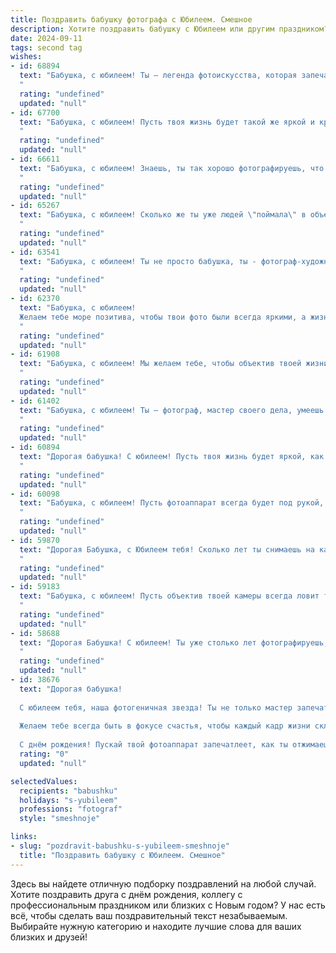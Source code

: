 ```yaml
---
title: Поздравить бабушку фотографа с Юбилеем. Смешное
description: Хотите поздравить бабушку с Юбилеем или другим праздником? Наш ИИ создаст незабываемое поздравление, а вы обязательно выделитесь среди других.  
date: 2024-09-11
tags: second tag
wishes:
- id: 68894
  text: "Бабушка, с юбилеем! Ты – легенда фотоискусства, которая запечатлела столько моментов, что, кажется, вся наша жизнь – это просто твой фотоальбом! 🎉  Пусть юбилей станет поводом для новых ярких снимков, где ты будешь улыбаться, как на лучших своих фото! 📸
  "
  rating: "undefined"
  updated: "null"
- id: 67700
  text: "Бабушка, с юбилеем! Пусть твоя жизнь будет такой же яркой и красочной, как фотографии, что ты снимаешь! И пусть, в отличие от объектива твоей камеры, тебя не заботит возраст, а только количество улыбок на лице!
  "
  rating: "undefined"
  updated: "null"
- id: 66611
  text: "Бабушка, с юбилеем! Знаешь, ты так хорошо фотографируешь, что даже время на твоих снимках замирает!  Жаль, что нам, внукам,  не досталось твоего таланта, иначе мы бы уже миллионы на селфи заработали! 😜  Ещё раз с юбилеем, пусть в жизни всегда будет \"в фокусе\" только радость!
  "
  rating: "undefined"
  updated: "null"
- id: 65267
  text: "Бабушка, с юбилеем! Сколько же ты уже людей \"поймала\" в объектив? Надеюсь, все улыбались, как и мы сейчас, глядя на тебя!  Ты - настоящая фотоохотница, только вместо диких зверей ловишь самые яркие моменты жизни!  Желаем тебе побольше позитивных кадров, а главное, чтобы на каждой фотографии ты сияла не меньше, чем объектив твоей камеры!
  "
  rating: "undefined"
  updated: "null"
- id: 63541
  text: "Бабушка, с юбилеем! Ты не просто бабушка, ты - фотограф-художник! Сколько прекрасных моментов ты запечатлела на пленку, а потом - в наших сердцах!  Пусть годы летят, как фотокадры, а ты остаешься такой же жизнерадостной и яркой, как твой талант!
  "
  rating: "undefined"
  updated: "null"
- id: 62370
  text: "Бабушка, с юбилеем!
  Желаем тебе море позитива, чтобы твои фото были всегда яркими, а жизнь - полна прекрасных моментов, которые ты будешь ловить в объектив! 😉
  "
  rating: "undefined"
  updated: "null"
- id: 61908
  text: "Бабушка, с юбилеем! Мы желаем тебе, чтобы объектив твоей жизни всегда был направлен на счастье и радость, а снимки получались только яркими и позитивными! Пусть в твоей жизни будет много \"кадров\" с любимыми внуками и родственниками, а жизнь будет полна \"свежих идей\" и \"ярких впечатлений\".
  "
  rating: "undefined"
  updated: "null"
- id: 61402
  text: "Бабушка, с юбилеем! Ты – фотограф, мастер своего дела, умеешь поймать самый удачный момент и сделать снимок, который потом будет радовать всех всю жизнь.  Надеюсь, ты сама не забываешь себя фотографировать, чтобы сохранить свою красоту и молодость на долгие годы.  Желаем тебе ещё много ярких кадров в жизни, а главное, чтобы они были все счастливыми!
  "
  rating: "undefined"
  updated: "null"
- id: 60894
  text: "Дорогая бабушка! С юбилеем! Пусть твоя жизнь будет яркой, как твои фотографии, а годы летят так же быстро, как затвор фотоаппарата!
  "
  rating: "undefined"
  updated: "null"
- id: 60098
  text: "Бабушка, с юбилеем! Пусть фотоаппарат всегда будет под рукой, а объектив ловит только самые счастливые моменты.  Желаем, чтобы ты фотографировала не только нас, но и  всю свою прекрасную жизнь, полную ярких красок и позитива!
  "
  rating: "undefined"
  updated: "null"
- id: 59870
  text: "Дорогая Бабушка, с Юбилеем тебя! Сколько лет ты снимаешь на камеру, а все равно ловко умудряешься запечатлеть не только счастливые моменты, но и застать нас врасплох! Ты не просто фотограф, ты - фотоохотник! Желаем тебе еще много лет оставаться такой же энергичной и позитивной, чтобы мы могли продолжать попадать в твои объективы! 😉📸
  "
  rating: "undefined"
  updated: "null"
- id: 59183
  text: "Бабушка, с юбилеем! Пусть объектив твоей камеры всегда ловит только самые яркие моменты жизни, а вспышка - только от счастья!  Желаем, чтобы ты продолжала \"щелкать\"  людей своей жизнерадостностью и оптимизмом еще долгие-долгие годы! 😊📸
  "
  rating: "undefined"
  updated: "null"
- id: 58688
  text: "Дорогая Бабушка! С юбилеем! Ты уже столько лет фотографируешь, что скоро будешь знать все позы и выражения всех родственников лучше, чем они сами! 😄🎉  Пусть твой объектив всегда ловит только счастливые моменты, а твоя улыбка светится как вспышка! 📸✨
  "
  rating: "undefined"
  updated: "null"
- id: 38676
  text: "Дорогая бабушка!
  
  С юбилеем тебя, наша фотогеничная звезда! Ты не только мастер запечатлевать моменты, но и умудряешься делать наши жизни ярче, как желтый фильтр на старой пленке.
  
  Желаем тебе всегда быть в фокусе счастья, чтобы каждый кадр жизни складывался в документальный фильм о любви и веселье! Пусть в твоем объективе только самые лучшие и яркие моменты, а количество улыбок в жизни увеличивается так же быстро, как фотоплёнка в обработке.
  
  С днём рождения! Пускай твой фотоаппарат запечатлеет, как ты отжимаешь возраст, как старую плёнку! Мы тебя очень любим!"
  rating: "0"
  updated: "null"

selectedValues:
  recipients: "babushku"
  holidays: "s-yubileem"
  professions: "fotograf"
  style: "smeshnoje"

links:
- slug: "pozdravit-babushku-s-yubileem-smeshnoje"
  title: "Поздравить бабушку с Юбилеем. Смешное"
---
```


Здесь вы найдете отличную подборку поздравлений на любой случай. 
Хотите поздравить друга с днём рождения, коллегу с профессиональным праздником или близких с Новым годом? У нас есть всё, чтобы сделать ваш поздравительный текст незабываемым. Выбирайте нужную категорию и находите лучшие слова для ваших близких и друзей!
